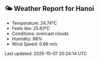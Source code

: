 <!-- WEATHER-START -->
## 🌤 Weather Report for Hanoi

- Temperature: 24.74°C
- Feels like: 25.83°C
- Conditions: overcast clouds
- Humidity: 98%
- Wind Speed: 0.89 m/s

Last updated: 2025-10-07 20:24:14 UTC
<!-- WEATHER-END -->

